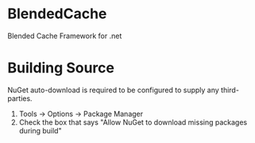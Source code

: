 BlendedCache
============

Blended Cache Framework for .net

Building Source
============

NuGet auto-download is required to be configured to supply any third-parties.

1. Tools -> Options -> Package Manager
2. Check the box that says "Allow NuGet to download missing packages during build"

